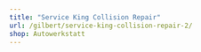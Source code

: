 ```yaml
---
title: "Service King Collision Repair"
url: /gilbert/service-king-collision-repair-2/
shop: Autowerkstatt
---
```

